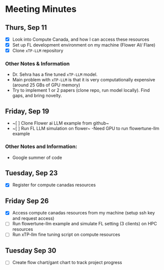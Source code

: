 # Meeting Minutes
## Thurs, Sep 11
- [x] Look into Compute Canada, and how I can access these resources
- [x] Set up FL development environment on my machine (Flower AI/ Flare)
- [x] Clone `xTP-LLM` repository

### Other Notes & Information
- Dr. Sehra has a fine tuned `xTP-LLM` model.
- Main problem with `xTP-LLM` is that it is very computationally expensive (around 25 GBs of GPU memory) 
 - Try to implement 1 or 2 papers (clone repo, run model locally). Find gaps, and bring novelty. 

## Friday, Sep 19
- ~[ ] Clone Flower ai LLM example from github~ 
- ~[ ] Run FL LLM simulation on flower~
    -Need GPU to run flowertune-llm example
### Other Notes and Information:
- Google summer of code

## Tuesday, Sep 23 
- [x] Register for compute canadas resources 

## Friday Sep 26
- [x] Access compute canadas resources from my machine (setup ssh key and request access)
- [ ] Run flowertune-llm example and simulate FL setting (3 clients) on HPC resources
- [ ] Run xTP-llm fine tuning script on compute resources

## Tuesday Sep 30
- [ ] Create flow chart/gant chart to track project progress
